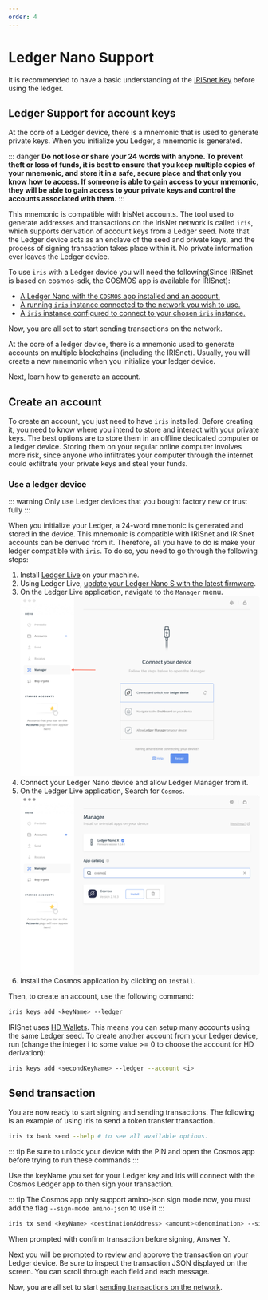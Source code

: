 ```yaml
---
order: 4
---
```


# Ledger Nano Support

It is recommended to have a basic understanding of the [IRISnet Key](../concepts/key.md) before using the ledger.

## Ledger Support for account keys

At the core of a Ledger device, there is a mnemonic that is used to generate private keys. When you initialize you Ledger, a mnemonic is generated.

::: danger
**Do not lose or share your 24 words with anyone. To prevent theft or loss of funds, it is best to ensure that you keep multiple copies of your mnemonic, and store it in a safe, secure place and that only you know how to access. If someone is able to gain access to your mnemonic, they will be able to gain access to your private keys and control the accounts associated with them.**
:::

This mnemonic is compatible with IrisNet accounts. The tool used to generate addresses and transactions on the IrisNet network is called `iris`, which supports derivation of account keys from a Ledger seed. Note that the Ledger device acts as an enclave of the seed and private keys, and the process of signing transaction takes place within it. No private information ever leaves the Ledger device.

To use `iris` with a Ledger device you will need the following(Since IRISnet is based on cosmos-sdk, the COSMOS app is available for IRISnet):

- [A Ledger Nano with the `COSMOS` app installed and an account.](#using-a-ledger-device)
- [A running `iris` instance connected to the network you wish to use.](../get-started/mainnet.md)
- [A `iris` instance configured to connect to your chosen `iris` instance.](../cli-client/intro.md)

Now, you are all set to start sending transactions on the network.

At the core of a ledger device, there is a mnemonic used to generate accounts on multiple blockchains (including the IRISnet). Usually, you will create a new mnemonic when you initialize your ledger device.

Next, learn how to generate an account.

## Create an account

To create an account, you just need to have `iris` installed. Before creating it, you need to know where you intend to store and interact with your private keys. The best options are to store them in an offline dedicated computer or a ledger device. Storing them on your regular online computer involves more risk, since anyone who infiltrates your computer through the internet could exfiltrate your private keys and steal your funds.

### Use a ledger device

::: warning
Only use Ledger devices that you bought factory new or trust fully
:::

When you initialize your Ledger, a 24-word mnemonic is generated and stored in the device. This mnemonic is compatible with IRISnet and IRISnet accounts can be derived from it. Therefore, all you have to do is make your ledger compatible with `iris`. To do so, you need to go through the following steps:

1. Install [Ledger Live](https://www.ledger.com/pages/ledger-live) on your machine.
2. Using Ledger Live, [update your Ledger Nano S with the latest firmware](https://support.ledger.com/hc/en-us/articles/360002731113-Update-device-firmware).
3. On the Ledger Live application, navigate to the `Manager` menu. 
    ![manager](../pics/ledger-manager.png)
4. Connect your Ledger Nano device and allow Ledger Manager from it.
5. On the Ledger Live application, Search for `Cosmos`. 
    ![search](../pics/ledger-search.png)
6. Install the Cosmos application by clicking on `Install`.

Then, to create an account, use the following command:

```bash
iris keys add <keyName> --ledger
```

IRISnet uses [HD Wallets](../concepts/key.md). This means you can setup many accounts using the same Ledger seed. To create another account from your Ledger device, run (change the integer i to some value >= 0 to choose the account for HD derivation):

```bash
iris keys add <secondKeyName> --ledger --account <i>
```

## Send transaction

You are now ready to start signing and sending transactions. The following is an example of using iris to send a token transfer transaction.

```bash
iris tx bank send --help # to see all available options.
```

::: tip 
Be sure to unlock your device with the PIN and open the Cosmos app before trying to run these commands
:::

Use the keyName you set for your Ledger key and iris will connect with the Cosmos Ledger app to then sign your transaction.

::: tip 
The Cosmos app only support amino-json sign mode now, you must add the flag `--sign-mode amino-json` to use it 
:::

```bash
iris tx send <keyName> <destinationAddress> <amount><denomination> --sign-mode amino-json
```
When prompted with confirm transaction before signing, Answer Y.

Next you will be prompted to review and approve the transaction on your Ledger device. Be sure to inspect the transaction JSON displayed on the screen. You can scroll through each field and each message.

Now, you are all set to start [sending transactions on the network](../cli-client/tx.md).